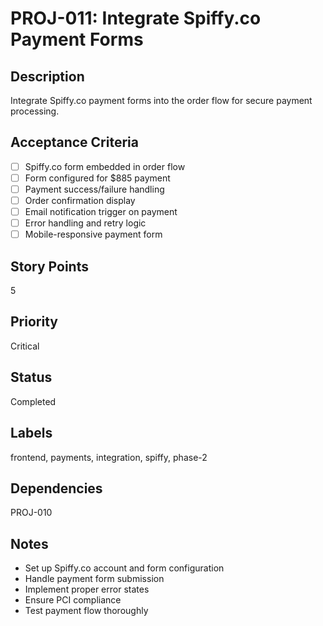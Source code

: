 # PROJ-011: Integrate Spiffy.co Payment Forms

## Description

Integrate Spiffy.co payment forms into the order flow for secure payment processing.

## Acceptance Criteria

- [ ] Spiffy.co form embedded in order flow
- [ ] Form configured for $885 payment
- [ ] Payment success/failure handling
- [ ] Order confirmation display
- [ ] Email notification trigger on payment
- [ ] Error handling and retry logic
- [ ] Mobile-responsive payment form

## Story Points

5

## Priority

Critical

## Status

Completed

## Labels

frontend, payments, integration, spiffy, phase-2

## Dependencies

PROJ-010

## Notes

- Set up Spiffy.co account and form configuration
- Handle payment form submission
- Implement proper error states
- Ensure PCI compliance
- Test payment flow thoroughly
